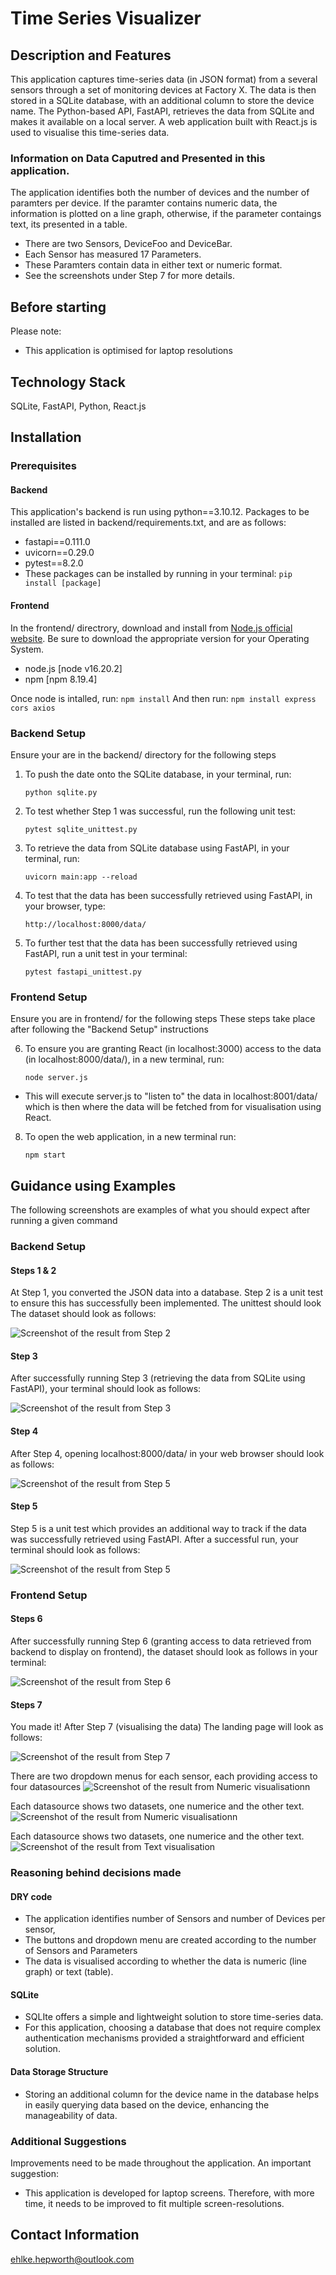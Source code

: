 # Time Series Visualizer

## Description and Features
This application captures time-series data (in JSON format) from a several sensors through a set of monitoring devices at Factory X.
The data is then stored in a SQLite database, with an additional column to store the device name.
The Python-based API, FastAPI, retrieves the data from SQLite and makes it available on a local server.
A web application built with React.js is used to visualise this time-series data.

### Information on Data Caputred and Presented in this application.
The application identifies both the number of devices and the number of paramters per device. If the paramter contains numeric data, the information is plotted on a line graph, otherwise, if the parameter contaings text, its presented in a table.
- There are two Sensors, DeviceFoo and DeviceBar.
- Each Sensor has measured 17 Parameters.
- These Paramters contain data in either text or numeric format.
- See the screenshots under Step 7 for more details.
  

## Before starting
Please note:
- This application is optimised for laptop resolutions

## Technology Stack
SQLite, FastAPI, Python, React.js

## Installation
### Prerequisites
#### Backend
This application's backend is run using python==3.10.12. Packages to be installed are listed in backend/requirements.txt, and are as follows:
- fastapi==0.111.0
- uvicorn==0.29.0
- pytest==8.2.0
- These packages can be installed by running in your terminal:
```pip install [package]```


#### Frontend
In the frontend/ directrory, download and install from [Node.js official website](https://nodejs.org/en/download/).
Be sure to download the appropriate version for your Operating System.
- node.js [node v16.20.2]
- npm [npm 8.19.4]


Once node is intalled, run:
    ```npm install```
And then run:
    ```npm install express cors axios```


### Backend Setup
Ensure your are in the backend/ directory for the following steps

1. To push the date onto the SQLite database, in your terminal, run:

    ```python sqlite.py```

2. To test whether Step 1 was successful, run the following unit test:

    ```pytest sqlite_unittest.py```


3. To retrieve the data from SQLite database using FastAPI, in your terminal, run:

    ```uvicorn main:app --reload```

4. To test that the data has been successfully retrieved using FastAPI, in your browser, type:

    ```http://localhost:8000/data/```

5. To further test that the data has been successfully retrieved using FastAPI, run a unit test in your terminal:

    ```pytest fastapi_unittest.py```


### Frontend Setup
Ensure you are in frontend/ for the following steps
These steps take place after following the "Backend Setup" instructions

6. To ensure you are granting React (in localhost:3000) access to the data (in localhost:8000/data/), in a new terminal, run:

    ```node server.js```
- This will execute server.js to "listen to" the data in localhost:8001/data/ which is then where the data will be fetched from for visualisation using React.

8. To open the web application, in a new terminal run:

    ```npm start```

## Guidance using Examples
The following screenshots are examples of what you should expect after running a given command

### Backend Setup
#### Steps 1 & 2
At Step 1, you converted the JSON data into a database. Step 2 is a unit test to ensure this has successfully been implemented.
The unittest should look 
The dataset should look as follows:

![Screenshot of the result from Step 2](images/Step2.png "Screenshot of the result from Step 2")

#### Step 3
After successfully running Step 3 (retrieving the data from SQLite using FastAPI),
your terminal should look as follows:

![Screenshot of the result from Step 3](images/Step3.png "Screenshot of the result from Step 5")

#### Step 4 
After Step 4, opening localhost:8000/data/ in your web browser should look as follows: 

![Screenshot of the result from Step 5](images/Step4.png "Screenshot of the result from Step 4")

#### Step 5
Step 5 is a unit test which provides an additional way to track if the data was successfully retrieved using FastAPI.
After a successful run, your terminal should look as follows:

![Screenshot of the result from Step 5](images/Step5.png "Screenshot of the result from Step 5")


### Frontend Setup
#### Steps 6
After successfully running Step 6 (granting access to data retrieved from backend to display on frontend),
the dataset should look as follows in your terminal:

![Screenshot of the result from Step 6](images/Step6.png "Screenshot of the result from Step 6")

#### Steps 7
You made it!
After Step 7 (visualising the data)
The landing page will look as follows:

![Screenshot of the result from Step 7](images/Step7.png "Screenshot of the result from Step 7")

There are two dropdown menus for each sensor, each providing access to four datasources
![Screenshot of the result from Numeric visualisationn](images/Step8.png "Screenshot of the result from Numeric visualisationn")

Each datasource shows two datasets, one numerice and the other text.
![Screenshot of the result from Numeric visualisationn](images/Step9.png "Screenshot of the result from Numeric visualisationn")

Each datasource shows two datasets, one numerice and the other text.
![Screenshot of the result from Text visualisation](images/Step10.png "Screenshot of the result from Text visualisation")


### Reasoning behind decisions made

#### DRY code
- The application identifies number of Sensors and number of Devices per sensor,
- The buttons and dropdown menu are created according to the number of Sensors and Parameters
- The data is visualised according to whether the data is numeric (line graph) or text (table).
  
#### SQLite
- SQLIte offers a simple and lightweight solution to store time-series data.
- For this application, choosing a database that does not require complex authentication mechanisms provided a straightforward and efficient solution.

#### Data Storage Structure
- Storing an additional column for the device name in the database helps in easily querying data based on the device, enhancing the manageability of data.


### Additional Suggestions
Improvements need to be made throughout the application. An important suggestion:

- This application is developed for laptop screens. Therefore, with more time, it needs to be improved to fit multiple screen-resolutions.


## Contact Information
ehlke.hepworth@outlook.com
